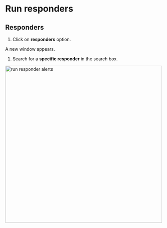 # Run responders

## Responders 

1. Click on **responders** option.

A new window appears. 

1. Search for a **specific responder** in the search box.

<img src="/thehive/images/user-guides/analyst-corner/alerts/responder-alerts.png" alt="run responder alerts" width="500" height="500"/>